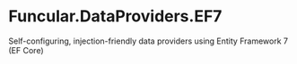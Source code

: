 # Funcular.DataProviders.EF7
Self-configuring, injection-friendly data providers using Entity Framework 7 (EF Core)

